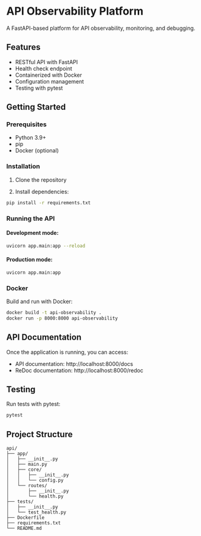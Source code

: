 # API Observability Platform

A FastAPI-based platform for API observability, monitoring, and debugging.

## Features

- RESTful API with FastAPI
- Health check endpoint
- Containerized with Docker
- Configuration management
- Testing with pytest

## Getting Started

### Prerequisites

- Python 3.9+
- pip
- Docker (optional)

### Installation

1. Clone the repository

2. Install dependencies:
```bash
pip install -r requirements.txt
```

### Running the API

#### Development mode:

```bash
uvicorn app.main:app --reload
```

#### Production mode:

```bash
uvicorn app.main:app
```

### Docker

Build and run with Docker:

```bash
docker build -t api-observability .
docker run -p 8000:8000 api-observability
```

## API Documentation

Once the application is running, you can access:

- API documentation: http://localhost:8000/docs
- ReDoc documentation: http://localhost:8000/redoc

## Testing

Run tests with pytest:

```bash
pytest
```

## Project Structure

```
api/
├── app/
│   ├── __init__.py
│   ├── main.py
│   ├── core/
│   │   ├── __init__.py
│   │   └── config.py
│   └── routes/
│       ├── __init__.py
│       └── health.py
├── tests/
│   ├── __init__.py
│   └── test_health.py
├── Dockerfile
├── requirements.txt
└── README.md
```

